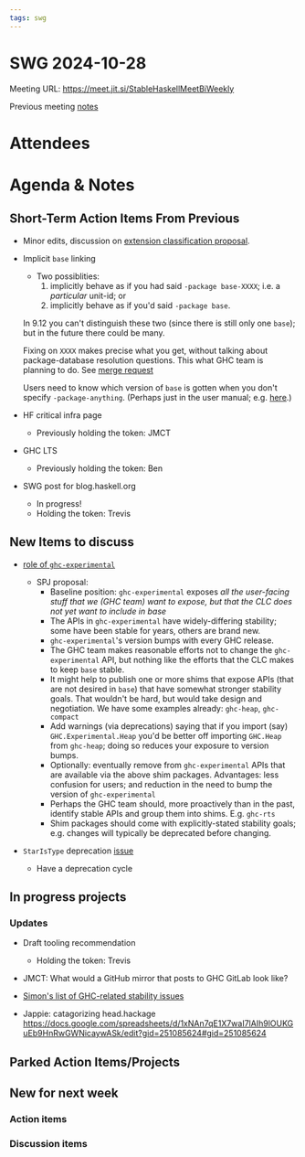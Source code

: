 ```yaml
---
tags: swg
---
```


SWG 2024-10-28
==============

Meeting URL: https://meet.jit.si/StableHaskellMeetBiWeekly

Previous meeting [notes](https://github.com/haskellfoundation/stability/blob/main/meetings/2024-10-14.md)

# Attendees

# Agenda & Notes

## Short-Term Action Items From Previous

- Minor edits, discussion on [extension classification proposal](https://github.com/ghc-proposals/ghc-proposals/pull/669).

- Implicit `base` linking
    - Two possiblities:
        1. implicitly behave as if you had said `-package base-XXXX`; i.e. a *particular* unit-id; or
        2. implicitly behave as if you'd said `-package base`.

   In 9.12 you can't distinguish these two (since there is still only one `base`); but in the future there could be many.

   Fixing on `XXXX` makes precise what you get, without talking about package-database resolution questions.  This what GHC team is planning to do. See [merge request](https://gitlab.haskell.org/ghc/ghc/-/merge_requests/13492)

   Users need to know which version of `base` is gotten when you don't specify `-package-anything`.   (Perhaps just in the user manual; e.g. [here](https://downloads.haskell.org/ghc/latest/docs/users_guide/9.10.1-notes.html#included-libraries).)

- HF critical infra page
  - Previously holding the token: JMCT

- GHC LTS
  - Previously holding the token: Ben

- SWG post for blog.haskell.org
  - In progress!
  - Holding the token: Trevis

## New Items to discuss

- [role of `ghc-experimental`](https://gitlab.haskell.org/ghc/ghc/-/issues/25326)

  * SPJ proposal:
    * Baseline position: `ghc-experimental` exposes *all the user-facing stuff that we (GHC team) want to expose, but that the CLC does not yet want to include in base*
    * The APIs in `ghc-experimental` have widely-differing stability; some have been stable for years, others are brand new.
    * `ghc-experimental`'s version bumps with every GHC release.
    * The GHC team makes reasonable efforts not to change the `ghc-experimental` API, but nothing like the efforts that the CLC makes to keep `base` stable.
    * It might help to publish one or more shims that expose APIs (that are not desired in `base`) that have somewhat stronger stability goals.  That wouldn't be hard, but would take design and negotiation.  We have some examples already: `ghc-heap`, `ghc-compact`
    * Add warnings (via deprecations) saying that if you import (say) `GHC.Experimental.Heap` you'd be better off importing `GHC.Heap` from `ghc-heap`; doing so reduces your exposure to version bumps.
    * Optionally:  eventually remove  from `ghc-experimental` APIs that are available via the above shim packages.  Advantages: less confusion for users; and reduction in the need to bump the version of `ghc-experimental`
    * Perhaps the GHC team should, more proactively than in the past, identify stable APIs and group them into shims.  E.g. `ghc-rts`
    * Shim packages should come with explicitly-stated stability goals; e.g. changes will typically be deprecated before changing.


- `StarIsType` deprecation [issue](https://gitlab.haskell.org/ghc/ghc/-/issues/25040)
  - Have a deprecation cycle

## In progress projects
### Updates

- Draft tooling recommendation
  - Holding the token: Trevis


- JMCT: What would a GitHub mirror that posts to GHC GitLab look like?

- [Simon's list of GHC-related stability issues](https://docs.google.com/document/d/1sX_rXHx8Mj3Kae9GalR2BwZ5-xzl7UpnpMBwl4dqsWY/edit?usp=sharing)
- Jappie: catagorizing head.hackage https://docs.google.com/spreadsheets/d/1xNAn7qE1X7waI7lAIh9lOUKGuEb9HnRwGWNicaywASk/edit?gid=251085624#gid=251085624

## Parked Action Items/Projects

## New for next week

### Action items

### Discussion items
